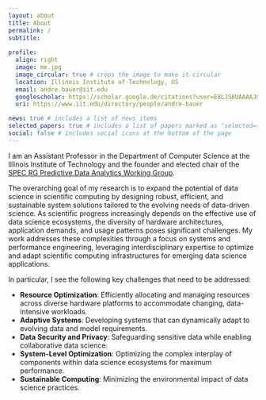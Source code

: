 ```yaml
---
layout: about
title: About
permalink: /
subtitle: 
  
profile:
  align: right
  image: me.jpg
  image_circular: true # crops the image to make it circular
  location: Illinois Institute of Technology, US
  email: andre.bauer@iit.edu
  googlescholar: https://scholar.google.de/citations?user=E8LJS8UAAAAJ&hl
  uri: https://www.iit.edu/directory/people/andre-bauer

news: true # includes a list of news items
selected_papers: true # includes a list of papers marked as "selected={true}"
social: false # includes social icons at the bottom of the page
---
```


I am an Assistant Professor in the Department of Computer Science at the Illinois Institute of Technology and the founder and elected chair of the [SPEC RG Predictive Data Analytics Working Group](https://research.spec.org/working-groups/rg-predictive-data-analytics/).

The overarching goal of my research is to expand the potential of data science in scientific computing by designing robust, efficient, and sustainable system solutions tailored to the evolving needs of data-driven science. As scientific progress increasingly depends on the effective use of data science ecosystems, the diversity of hardware architectures, application demands, and usage patterns poses significant challenges. My work addresses these complexities through a focus on systems and performance engineering, leveraging interdisciplinary expertise to optimize and adapt scientific computing infrastructures for emerging data science applications.

In particular, I see the following key challenges that need to be addressed:
* __Resource Optimization__: Efficiently allocating and managing resources across diverse hardware platforms to accommodate changing, data-intensive workloads.
* __Adaptive Systems__: Developing systems that can dynamically adapt to evolving data and model requirements.
* __Data Security and Privacy__: Safeguarding sensitive data while enabling collaborative data science.
* __System-Level Optimization__: Optimizing the complex interplay of components within data science ecosystems for maximum performance.
* __Sustainable Computing__: Minimizing the environmental impact of data science practices.